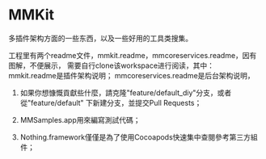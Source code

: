 # MMKit

多插件架构方面的一些东西，以及一些好用的工具类搜集。

工程里有两个readme文件，mmkit.readme，mmcoreservices.readme，因有图解，不便展示，
需要自行clone该workspace进行阅读，其中：
mmkit.readme是插件架构说明；
mmcoreservices.readme是后台架构说明，

1. 如果你想慷慨貢獻些什麼，請克隆"feature/default_diy"分支，或者從"feature/default"
下新建分支，並提交Pull Requests；

2. MMSamples.app用來編寫測試代碼；

3. Nothing.framework僅僅是為了使用Cocoapods快速集中查閱參考第三方組件；
